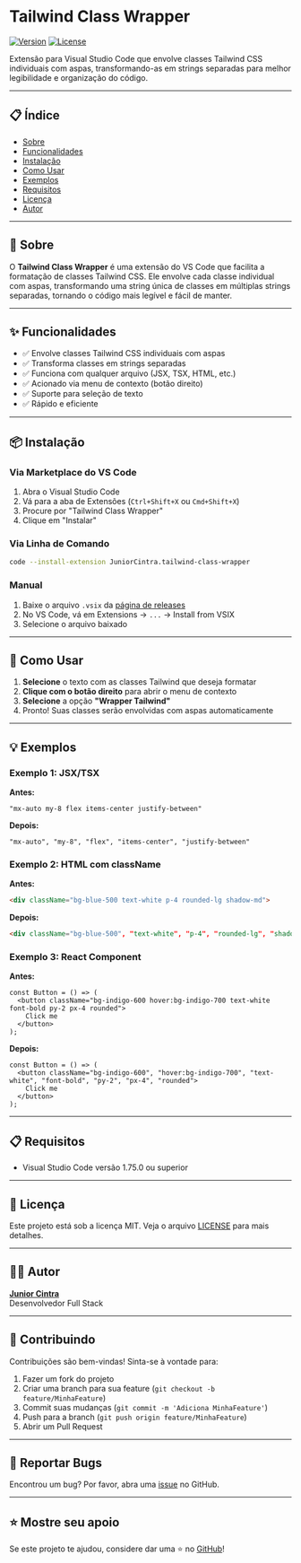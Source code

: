 # Tailwind Class Wrapper

[![Version](https://img.shields.io/badge/version-0.0.14-blue.svg)](https://github.com/juniorcintra/tailwind-class-wrapper)
[![License](https://img.shields.io/badge/license-MIT-green.svg)](LICENSE)

Extensão para Visual Studio Code que envolve classes Tailwind CSS individuais com aspas, transformando-as em strings separadas para melhor legibilidade e organização do código.

---

## 📋 Índice

- [Sobre](#sobre)
- [Funcionalidades](#funcionalidades)
- [Instalação](#instalação)
- [Como Usar](#como-usar)
- [Exemplos](#exemplos)
- [Requisitos](#requisitos)
- [Licença](#licença)
- [Autor](#autor)

---

## 🎯 Sobre

O **Tailwind Class Wrapper** é uma extensão do VS Code que facilita a formatação de classes Tailwind CSS. Ele envolve cada classe individual com aspas, transformando uma string única de classes em múltiplas strings separadas, tornando o código mais legível e fácil de manter.

---

## ✨ Funcionalidades

- ✅ Envolve classes Tailwind CSS individuais com aspas
- ✅ Transforma classes em strings separadas
- ✅ Funciona com qualquer arquivo (JSX, TSX, HTML, etc.)
- ✅ Acionado via menu de contexto (botão direito)
- ✅ Suporte para seleção de texto
- ✅ Rápido e eficiente

---

## 📦 Instalação

### Via Marketplace do VS Code

1. Abra o Visual Studio Code
2. Vá para a aba de Extensões (`Ctrl+Shift+X` ou `Cmd+Shift+X`)
3. Procure por "Tailwind Class Wrapper"
4. Clique em "Instalar"

### Via Linha de Comando

```bash
code --install-extension JuniorCintra.tailwind-class-wrapper
```

### Manual

1. Baixe o arquivo `.vsix` da [página de releases](https://github.com/juniorcintra/tailwind-class-wrapper/releases)
2. No VS Code, vá em Extensions → `...` → Install from VSIX
3. Selecione o arquivo baixado

---

## 🚀 Como Usar

1. **Selecione** o texto com as classes Tailwind que deseja formatar
2. **Clique com o botão direito** para abrir o menu de contexto
3. **Selecione** a opção **"Wrapper Tailwind"**
4. Pronto! Suas classes serão envolvidas com aspas automaticamente

---

## 💡 Exemplos

### Exemplo 1: JSX/TSX

**Antes:**
```tsx
"mx-auto my-8 flex items-center justify-between"
```

**Depois:**
```tsx
"mx-auto", "my-8", "flex", "items-center", "justify-between"
```

### Exemplo 2: HTML com className

**Antes:**
```html
<div className="bg-blue-500 text-white p-4 rounded-lg shadow-md">
```

**Depois:**
```html
<div className="bg-blue-500", "text-white", "p-4", "rounded-lg", "shadow-md">
```

### Exemplo 3: React Component

**Antes:**
```tsx
const Button = () => (
  <button className="bg-indigo-600 hover:bg-indigo-700 text-white font-bold py-2 px-4 rounded">
    Click me
  </button>
);
```

**Depois:**
```tsx
const Button = () => (
  <button className="bg-indigo-600", "hover:bg-indigo-700", "text-white", "font-bold", "py-2", "px-4", "rounded">
    Click me
  </button>
);
```

---

## 📋 Requisitos

- Visual Studio Code versão 1.75.0 ou superior

---

## 📄 Licença

Este projeto está sob a licença MIT. Veja o arquivo [LICENSE](LICENSE) para mais detalhes.

---

## 👨‍💻 Autor

**[Junior Cintra](https://github.com/juniorcintra)**  
Desenvolvedor Full Stack

---

## 🤝 Contribuindo

Contribuições são bem-vindas! Sinta-se à vontade para:

1. Fazer um fork do projeto
2. Criar uma branch para sua feature (`git checkout -b feature/MinhaFeature`)
3. Commit suas mudanças (`git commit -m 'Adiciona MinhaFeature'`)
4. Push para a branch (`git push origin feature/MinhaFeature`)
5. Abrir um Pull Request

---

## 🐛 Reportar Bugs

Encontrou um bug? Por favor, abra uma [issue](https://github.com/juniorcintra/tailwind-class-wrapper/issues) no GitHub.

---

## ⭐ Mostre seu apoio

Se este projeto te ajudou, considere dar uma ⭐️ no [GitHub](https://github.com/juniorcintra/tailwind-class-wrapper)!
